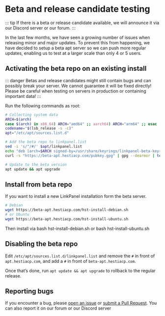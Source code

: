 # Beta and release candidate testing

::: tip
If there is a beta or release candidate available, we will announce it via our Discord server or our forum.
:::

In the last few months, we have seen a growing number of issues when releasing minor and major updates. To prevent this from happening, we have decided to setup a beta apt server so we can push more regular updates, enabling us to test at a larger scale than only 4 or 5 users.

## Activating the beta repo on an existing install

::: danger
Betas and release candidates might still contain bugs and can possibly break your server. We cannot guarantee it will be fixed directly! Please be careful when testing on servers in production or containing important data!
:::

Run the following commands as root:

```bash
# Collecting system data
ARCH=$(arch)
case $(arch) in x86_64) ARCH="amd64" ;; aarch64) ARCH="arm64" ;; esac
codename="$(lsb_release -s -c)"
apt="/etc/apt/sources.list.d"

# Add the beta repo to linkpanel.list
sed -i 's/^/#/' $apt/linkpanel.list
echo "deb [arch=$ARCH signed-by=/usr/share/keyrings/linkpanel-beta-keyring.gpg] https://beta-apt.hestiacp.com/ $codename main" >> $apt/linkpanel.list
curl -s "https://beta-apt.hestiacp.com/pubkey.gpg" | gpg --dearmor | tee /usr/share/keyrings/linkpanel-beta-keyring.gpg > /dev/null 2>&1

# Update to the beta version
apt update && apt upgrade
```

## Install from beta repo

If you want to install a new LinkPanel installation form the beta server.

```bash
# Debian
wget https://beta-apt.hestiacp.com/hst-install-debian.sh
# or Ubuntu
wget https://beta-apt.hestiacp.com/hst-install-ubuntu.sh
```

Then install via bash hst-install-debian.sh or bash hst-install-ubuntu.sh

## Disabling the beta repo

Edit `/etc/apt/sources.list.d/linkpanel.list` and remove the `#` in front of `apt.hestiacp.com`, and add a `#` in front of `beta-apt.hestiacp.com`.

Once that’s done, run `apt update && apt upgrade` to rollback to the regular release.

## Reporting bugs

If you encounter a bug, please [open an issue](https://github.com/hestiacp/hestiacp/issues/new/choose) or [submit a Pull Request](https://github.com/hestiacp/hestiacp/pulls). You can also report it on our forum or our Discord server

